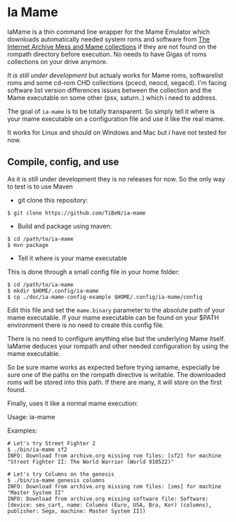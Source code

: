 Ia Mame
=======

IaMame is a thin command line wrapper for the Mame Emulator which downloads
automatically needed system roms and software from [The Internet Archive 
Mess and Mame collections](https://archive.org/details/messmame) if they are 
not found on the rompath directory before execution.
No needs to have Gigas of roms collections on your drive anymore.

*It is still under development* but actualy works for Mame roms, softwarelist roms
and some cd-rom CHD collections (pcecd, neocd, segacd). I'm facing software 
list version differences issues between the collection and the Mame executable 
on some other (psx, saturn..) which i need to address.

The goal of `ia-mame` is to be totally transparent. So simply tell it where is
your mame executable on a configuration file and use it like the real mame. 

It works for Linux and should on Windows and Mac but i have not tested for
now.

Compile, config, and use
------------------------

As it is still under development they is no releases for now. So the only
way to test is to use Maven

- git clone this repository:

```
$ git clone https://github.com/TiBeN/ia-mame
```

- Build and package using maven:
```
$ cd /path/to/ia-mame
$ mvn package
```

- Tell it where is your mame executable

This is done through a small config file in your home folder:

```
$ cd /path/to/ia-mame
$ mkdir $HOME/.config/ia-mame
$ cp ./doc/ia-mame-config-example $HOME/.config/ia-mame/config
```

Edit this file and set the `mame.binary` parameter to the absolute path
of your mame executable. If your mame executable can be found on your $PATH
environment there is no need to create this config file.

There is no need to configure anything else but the underlying Mame itself.
IaMame deduces your rompath and other needed configuration by using the
mame executable.

So be sure mame works as expected before trying iamame, especially be sure
one of the paths on the rompath directive is writable. The downloaded roms
will be stored into this path. If there are many, it will store on the
first found.

Finally, uses it like a normal mame execution:

Usage: ia-mame <normal-mame-command-line-arguments>

Examples:
```
# Let's try Street Fighter 2
$ ./bin/ia-mame sf2
INFO: Download from archive.org missing rom files: [sf2] for machine "Street Fighter II: The World Warrior (World 910522)"

# Let's try Columns on the genesis
$ ./bin/ia-mame genesis columns
INFO: Download from archive.org missing rom files: [sms] for machine "Master System II"
INFO: Download from archive.org missing software file: Software: [device: sms_cart, name: Columns (Euro, USA, Bra, Kor) (columns), publisher: Sega, machine: Master System II])
```


